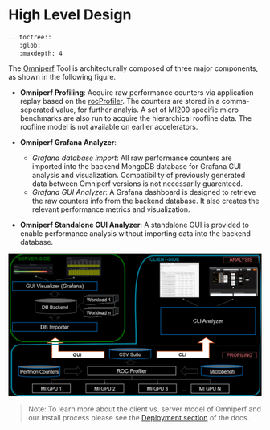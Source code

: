 # High Level Design

```eval_rst
.. toctree::
   :glob:
   :maxdepth: 4
```

The [Omniperf](https://github.com/ROCm/omniperf) Tool is architecturally composed of three major components, as shown in the following figure.

- **Omniperf Profiling**: Acquire raw performance counters via application replay based on the [rocProfiler](https://rocm.docs.amd.com/projects/rocprofiler/en/latest/rocprof.html).  The counters are stored in a comma-seperated value, for further analyis. A set of MI200 specific micro benchmarks are also run to acquire the hierarchical roofline data. The roofline model is not available on earlier accelerators.

- **Omniperf Grafana Analyzer**: 
  - *Grafana database import*: All raw performance counters are imported into the backend MongoDB database for Grafana GUI analysis and visualization. Compatibility of previously generated data between Omniperf versions is not necessarily guarenteed.
  - *Grafana GUI Analyzer*: A Grafana dashboard is designed to retrieve the raw counters info from the backend database. It also creates the relevant performance metrics and visualization.
- **Omniperf Standalone GUI Analyzer**: A standalone GUI is provided to enable performance analysis without importing data into the backend database.

![Omniperf Architectual Diagram](images/omniperf_server_vs_client_install.png)

> Note: To learn more about the client vs. server model of Omniperf and our install process please see the [Deployment section](./installation.md) of the docs.

